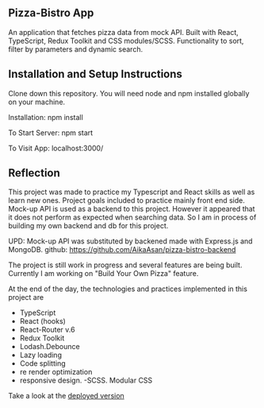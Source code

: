 ## Pizza-Bistro App

An application that fetches pizza data from mock API. Built with React, TypeScript, Redux Toolkit and CSS modules/SCSS. Functionality to sort, filter by parameters and dynamic search. 

## Installation and Setup Instructions

Clone down this repository. You will need node and npm installed globally on your machine.

Installation:
npm install

To Start Server:
npm start

To Visit App:
localhost:3000/

## Reflection

This project was made to practice my Typescript and React skills as well as learn new ones. Project goals included to practice mainly front end side. Mock-up API is used as a backend to this project. However it appeared that it does not perform as expected when searching data. So I am in process of building my own backend and db for this project. 

UPD: Mock-up API was substituted by backened made with Express.js and MongoDB. 
github:  https://github.com/AikaAsan/pizza-bistro-backend

The project is still work in progress and several features are being built. Currently I am working on "Build Your Own Pizza" feature. 

At the end of the day, the technologies and practices implemented in this project are 
- TypeScript 
- React (hooks) 
- React-Router v.6
- Redux Toolkit
- Lodash.Debounce
- Lazy loading 
- Code splitting
- re render optimization 
- responsive design. 
-SCSS. Modular CSS


Take a look at the [deployed version](https://pizza-bistro.vercel.app/)
